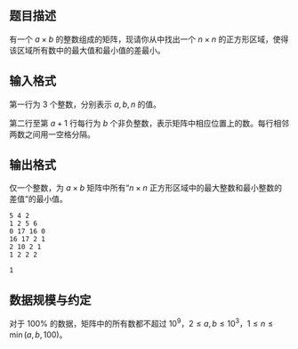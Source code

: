 ## 题目描述

有一个 $a\times b$ 的整数组成的矩阵，现请你从中找出一个 $n\times n$ 的正方形区域，使得该区域所有数中的最大值和最小值的差最小。

## 输入格式

第一行为 $3$ 个整数，分别表示 $a,b,n$ 的值。

第二行至第 $a+1$ 行每行为 $b$ 个非负整数，表示矩阵中相应位置上的数。每行相邻两数之间用一空格分隔。

## 输出格式

仅一个整数，为 $a\times b$ 矩阵中所有“$n\times n$ 正方形区域中的最大整数和最小整数的差值”的最小值。


```input1
5 4 2
1 2 5 6
0 17 16 0
16 17 2 1
2 10 2 1
1 2 2 2
```


```output1
1
```

## 数据规模与约定

对于 $100\%$ 的数据，矩阵中的所有数都不超过 $10^9$，$2\le a,b\le 10^3$，$1\le n\le\min(a,b,100)$。
